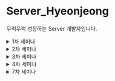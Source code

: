 # Server_Hyeonjeong
무럭무럭 성장하는 Server 개발자입니다.

<details> 
 <summary>1차 세미나</summary> 
  <div markdown="1">
	  
 # 필수 과제 1-1
> 로그인 페이지 만들기
> (SignInActivity)

<img width="397" alt="1" src="https://user-images.githubusercontent.com/81394850/162618531-506ff87d-1ee9-4193-903f-975cf141c1b0.png">


**1. 아이디, 비밀번호 모두 입력 되어있을 경우만 Activity 이동**
```kotlin
//로그인 버튼 클릭시  
binding.btnLogin.setOnClickListener {  
  if(etid.text.toString().isNotBlank() && etpw.text.toString().isNotBlank()){//값이 있는 경우  
  Toast.makeText(this,"로그인 성공",Toast.LENGTH_SHORT).show()  
        val intent = Intent(this,HomeActivity::class.java)  
        startActivity(intent)  
    }else {  
        Toast.makeText(this,"아이디/비밀번호를 확인해주세요",Toast.LENGTH_SHORT).show()  
    }  
}
```
➡️ 로그인 버튼 클릭시
`isNotBlank` : 비어있거나 공백이 아닌 경우 true 반환
- `Toast` 메시지를 통해 '로그인 성공' 출력하기
- `Intent` 객체를 통해 HomeActivity로 이동하기

<img width="422" alt="2" src="https://user-images.githubusercontent.com/81394850/162618590-bc3b874a-ca25-4e94-9d09-a59994c30f11.png">


**2. 비밀번호 입력 내용 가리기**
`android:inputType="textPassword"` 를 통해 입력한 비밀번호를 가리도록 설정하기

**3. 미리보기 글씨 설정**
`android:hint="비밀번호를 입력해주세요."` 로 입력 전 미리보기 내용을 설정해준다.

**4. 회원가입 버튼 클릭시 SignUpActivity로 이동**
```kotlin
//회원가입 버튼 클릭시  
binding.btnSignup.setOnClickListener {  
  val intent = Intent(this,SignUpActivity::class.java)  
  startActivity(intent)
}
```
<img width="430" alt="3" src="https://user-images.githubusercontent.com/81394850/162618624-f4b0083d-0b17-4f33-9382-b2ec82a444ad.png">


`Intent(context, 호출할 액티비티::class.java)` 
-> 회원가입 Activity 호출하여 이동하기

# 필수과제 1-2

> 회원가입 페이지 만들기
> (SignUpActivity)


**1. 모두 입력된 경우만 회원가입 완료 클릭시 Activity 이동**

```kotlin
private fun signup(){  
    if(binding.etSignupId.text.toString().isNotBlank() && binding.etSignupName.text.toString().isNotBlank() && binding.etSignupPw.text.toString().isNotEmpty()){  
        Toast.makeText(this,"회원가입성공", Toast.LENGTH_SHORT).show()
        finish()
}

override fun finish() {  
    super.finish()  
}
```

* ` isNotBlank` 속성을 통해 EditText에 값이 있는 경우만 회원가입 성공하도록 설정
* `finish()` 함수를 호출하여 현재 엑티비티를 종료하고 Intent하기 전에 있었던 Activity로 이동

> 모두 입력하지 않은 경우

<img width="413" alt="4" src="https://user-images.githubusercontent.com/81394850/162618715-8fd68f0b-1205-4685-8580-493d175bc8b0.png">

> 모두 입력한 경우

<img width="437" alt="5" src="https://user-images.githubusercontent.com/81394850/162618774-cfc97f49-01c9-4fe7-bdc8-e85aced10a25.png">

-> 회원가입 성공

# 필수과제 1-3

> 자기소개 페이지 만들기
> (HomeActivity)

constraint 설정 후 view간의 위치 관계를 통해 자기소개 페이지 설정


# 성장과제 2-1
> 화면이동 + @

1. 회원가입 성공 후 회원가입 시 입력했던 아이디와 비밀번호 입력되어 있어야함
> SignInActivity.kt
```kotlin
//회원가입 버튼 클릭시  
binding.btnSignup.setOnClickListener {  
  val intent = Intent(this,SignUpActivity::class.java)  
    getSignUpActivityResult.launch(intent) //startActivity 대신 사용해서 값 받아올 수 있도록 함  
}
```
* SignActivity에서 값을 받아오기 위해 getSignUpActivityResult 변수를 시작하여 Intent 진행한다.

```kotlin
//회원가입 후 ID, PW 가져오기  
getSignUpActivityResult = registerForActivityResult(  
    ActivityResultContracts.StartActivityForResult()) {  
  result ->  
  //회원가입에서 돌아올 때 결과 값 받아옴  
  if(result.resultCode == RESULT_OK){  
            var signupId = result.data?.getStringExtra("id")  
            var signupPw = result.data?.getStringExtra("pw")  
            etid.setText(signupId)  
            etpw.setText(signupPw)  
        }  
    }
```
2. `private lateinit var getSignUpActivityResult : ActivityResultLauncher<Intent>` 
-> registerForActivityResult를 사용할 변수를 선언한다.
3. `if(result.resultCode == RESULT_OK)` RESULT_OK 를 통해 결과코드가 참일 경우 회원가입에서 돌아올 때 결과 값을 받아온다.
4. `result.data?.getStringExtra("id")` id라는 key값을 담아온 데이터를 저장하여 ID EditText 자리에 넣어준다.(비밀번호도 동일하게 진행)
5. `etid.setText(signupId)` 받아온 id값을 setText로 텍스트를 설정해준다.


> SignUpActivity.kt
```kotlin
//로그인 페이지로 이동할 때 입력 값을 보내도록 하는 코드  
val intent = Intent(this, SignInActivity::class.java).apply{  
  putExtra("id",signupId)  
    putExtra("pw",signupPw)  
}  
  
setResult(RESULT_OK,intent)  
if (!isFinishing) {  
    finish()  
}
```
* `putExtra`를 통해  key값과 함께 입력한 값을 저장해준다.
* 값 입력 후 RESULT_OK를 통해 받은 입력 값을 전달하여 사용할 수 있도록 한다.

<img width="437" alt="6" src="https://user-images.githubusercontent.com/81394850/162618897-34dcc36f-e0ed-412e-bd54-e66bcf910cc2.png">


# 성장과제 2-2

**1. ScrollView 설정**
```xml
<ScrollView  
	  android:layout_width="match_parent"  
	  android:layout_height="0dp"  
	  app:layout_constraintTop_toTopOf="parent"  
	  app:layout_constraintBottom_toBottomOf="parent">  
	 <androidx.constraintlayout.widget.ConstraintLayout  android:layout_width="match_parent"  
	  android:layout_height="wrap_content"  
	  android:layout_marginBottom="30dp"  
	  app:layout_constraintTop_toTopOf="parent">
      </androidx.constraintlayout.widget.ConstraintLayout>  
  
</ScrollView>
  ```
* ScrollView는 imageview나 TextView와 같은 View들을 바로 포함할 수 없다. 또한 한개의 뷰만 포함 가능하다. 그래서 layout을 만들고 그 내부에 다른 view들을 포함해야한다.
* ConstraintLayout을 내부에 만들고 그 안에 다른 뷰들을 포함하여 만든다.

<img width="401" alt="7" src="https://user-images.githubusercontent.com/81394850/162618912-60f04285-3618-44d4-aa8f-624bd592cea1.png">
<img width="421" alt="8" src="https://user-images.githubusercontent.com/81394850/162618937-bf8c7f7c-6051-4fbf-a367-389f5244c4bf.png">

-> 내용이 많을 경우, 스크롤뷰를 통해 내릴 수 있도록 함

<br>

**2. 사진 비율 1:1로 설정하기**

`app:layout_constraintDimensionRatio="1:1"` -> 가로, 세로 비율을 1:1로 설정하기 
 
`app:layout_constraintWidth_percent="0.4"` -> Width에 40% 크기로 image 크기를 설정한다. 이때 가로, 세로 비율이 같으므로 Length 또한 같은 크기로 설정된다.


  </div> 
</details>

<details>  
<summary>2차 세미나</summary>  
<div markdown="1">
 # 필수 과제 1


> FollowerAdapter

```kotlin
override fun onCreateViewHolder(parent: ViewGroup, viewType: Int): FollowerViewHolder {   
    val binding = ItemFollowerListBinding.inflate(LayoutInflater.from(parent.context), parent, false)  
    return FollowerViewHolder(binding)  
}  
```
-> 뷰홀더를 만드는 코드 부모 context에 부착시키며 뷰홀더에 넘겨준다.

```kotlin
override fun onBindViewHolder(holder: FollowerViewHolder, position: Int) {  
    holder.onBind(followerList[position])    
}  
```
-> 현재 위치에 있는 값들을 뷰홀더에 넘겨줌

  ```kotlin
override fun getItemCount(): Int {  
    return followerList.size  
}  
```
-> 리사이클러뷰에서 구현할 리스트 개수를 넘겨주기  
  
  ```kotlin
class FollowerViewHolder(private val binding : ItemFollowerListBinding):RecyclerView.ViewHolder(binding.root) {  
    fun onBind(data: FollowerData){  
        binding.tvFollowerListName.text = data.followerName  
		binding.tvFollowerListIntro.text = data.followerIntro  
  
  }  
  
}
```
-> 해당 position에 있는 값들을 뷰홀더에 연결시켜준다.

> fragment 변경하기

```kotlin
private fun initTransaction(){
		val fragment1 = FollowerFragment()
		val fragment2 = RepositoryFragment()

		supportFragmentManager.beginTransaction().add(R.id.fcv_home,fragment1).commit()
		binding.btnFollower.setOnClickListener {
			supportFragmentManager.beginTransaction().replace(R.id.fcv_home,fragment1).commit()
		}
		binding.btnRepository.setOnClickListener {
			supportFragmentManager.beginTransaction().replace(R.id.fcv_home,fragment2).commit()
		}
		}
}
```
-> initTransaction을 통해 현재 선택한 프레그 먼트 교체시킴
이때 add로 먼저 선택할 것을 지정해주고 그다음에 변경 할 때는 replace로 해줘야함
이렇게 클릭이벤트를 걸어줘서 변경이 가능하도록 한다!

## 구현화면
<img width="276" alt="image" src="https://user-images.githubusercontent.com/81394850/167561388-ccdcd24f-3ed0-440f-8938-244695825100.png">

# 필수과제 1-2

```xml
<androidx.recyclerview.widget.RecyclerView

android:id="@+id/rv_follower"
android:layout_width="match_parent"
android:layout_height="wrap_content"
app:layout_constraintStart_toStartOf="parent"
app:layout_constraintTop_toTopOf="parent"
app:layoutManager="androidx.recyclerview.widget.GridLayoutManager"
app:spanCount="2"/>
```
리사이클러뷰 Grid Layout으로 변경시키기
`GridLayoutManager` 이용!
`spanCount` -> 아이템 2개씩 들어올 수 있도록 함

## 구현화면

<img width="291" alt="image" src="https://user-images.githubusercontent.com/81394850/167560637-463e7e12-c48d-47f9-9d87-c54d688b6fe2.png">

# 성장과제
```kotlin
override fun onBindViewHolder(holder: FollowerAdapter.FollowerViewHolder, position: Int) {

holder.onBind(followerList[position])
holder.itemView.setOnClickListener {
	val intent = Intent(mContext,DetailActivity::class.java)
	intent.putExtra("name", followerList[position].followerName)
	intent.putExtra("desc", followerList[position].followerIntro)
	mContext.startActivity(intent)
}
}
```
-> onBindViewHolder에 아이템 생겼을 시점에 클릭이벤트 연결하기!
-> 해당 뷰 위치에 대한 이름과 설명을 함께 putExtra로 보내주기
* 다른 방식으로 하는 것이 좋을 것 같아 그 부분을 공부해야 할 것 같다...


## 구현화면

<img width="285" alt="image" src="https://user-images.githubusercontent.com/81394850/167560792-69d456ec-39f6-4f0a-a45c-0e606c1d66fd.png">

-> 클릭시 이 화면으로 이동!
</div>
</details>

<details>  
<summary>3차 세미나</summary>  
<div markdown="1">
 # 필수 과제 1
> 폰트 적용하기

1. 사용할 font xml 만들기	
```xml
<font-family xmlns:android="http://schemas.android.com/apk/res/android"  
  xmlns:app="http://schemas.android.com/apk/res-auto">  
 <font  android:font="@font/noto_sans_kr_regular"  
  android:fontStyle="normal"  
  android:fontWeight="400"/>  
  
 <font  android:font="@font/noto_sans_kr_bold"  
  android:fontStyle="normal"  
  android:fontWeight="700"/>  
  
</font-family>
```
-> fontweight에 따라 다르게 설정됨
2. values폴더에서 fontstyle.xml 만들기
```xml
<resources>  
 <style name="noto_sans_textView" parent="@android:style/Widget.DeviceDefault.TextView">  
 <item name="android:fontFamily">@font/font_noto_sans</item>  
 </style>  
 <style name="noto_sans_button" parent="@android:style/Widget.DeviceDefault.Button.Borderless">  
 <item name="android:fontFamily">@font/font_noto_sans</item>  
 </style>  
 <style name="noto_sans_editText" parent="@android:style/Widget.DeviceDefault.EditText">  
 <item name="android:fontFamily">@font/font_noto_sans</item>  
 </style>  
</resources>
```
-> textview, button, editText 별로 폰트 적용시킴
3. style.xml에서 custom font-family 적용시킴
```xml
<resources>  
  <!--custom font-family 적용-->  
	  <style name="AppStyle" parent="Theme.AppCompat.Light.NoActionBar">  
	 <item name="android:textViewStyle">@style/noto_sans_textView</item>  
	 <item name="android:buttonStyle">@style/noto_sans_button</item>  
	 item name="android:editTextStyle">@style/noto_sans_editText</item>
	  
 </style>
 </resources>
 ```
-> 폰트 자동 적용시킨다.

## HomeActivity -> ProfileFragment로 만들기

-> HomeActivity에서 프레그먼트 띄우고 BottomNavigation 만들어서 fragment 교체시키기

1. ViewPager2 사용하기
2. bottomnavigationView 사용하기
```xml
<androidx.viewpager2.widget.ViewPager2  
  android:id="@+id/vp_home"  
  android:layout_width="match_parent"  
  android:layout_height="match_parent"/>  
  
 <com.google.android.material.bottomnavigation.BottomNavigationView  android:id="@+id/bnv_home"  
  android:layout_width="match_parent"  
  android:layout_height="wrap_content"  
  android:background="#FFFFFF"  
  app:itemIconTint="@color/selector_bottom_navi"  
  app:itemRippleColor="#6424D5"  
  app:itemTextColor="@color/selector_bottom_navi"  
  app:layout_constraintBottom_toBottomOf="parent"  
  app:menu="@menu/menu_home"/>
  ```
  * bottomNavitgation menu 연결시킨 후 클릭한 `@menu/menu_home`에 따라 ViewPager2에 나오는 화면 다르게 설정하기

> HomeActivity.kt에서 연결할 프레그먼트 어뎁터로 연결하기
```kotlin
private fun initAdapter(){  
    val fragmentList = listOf(ProfileFragment(), HomeFragment(), CameraFragment())  
    homeViewPagerAdapter = HomeViewPagerAdapter(this)  
    homeViewPagerAdapter.fragments.addAll(fragmentList)  
  
    binding.vpHome.adapter = homeViewPagerAdapter  
}
```
-> 세개의 프레그먼트 연결하여 어뎁터에서 리스트 받아 보여줄 fragment 설정하기
```kotlin
class HomeViewPagerAdapter(fragmentActivity: FragmentActivity) : FragmentStateAdapter(fragmentActivity) {  
    val fragments = mutableListOf<Fragment>()  
    override fun getItemCount(): Int = fragments.size  
  
  override fun createFragment(position: Int): Fragment = fragments[position]  
  
}
```
*  엑티비티에서 작동하는것이라서 fragmentActivity에서 만든다.
* `createFragment(position: Int): Fragment = fragments[position]  ` 를 통해 현재 position에 있는 fragment를 반환해준다.

> BottomNavigationView 사용해서 연결시키기
-> initBottomNavi() 불러오기

```kotlin
private fun initBottomNavi(){  
    binding.vpHome.registerOnPageChangeCallback(object : ViewPager2.OnPageChangeCallback(){  
        override fun onPageSelected(position: Int) {  
            binding.bnvHome.menu.getItem(position).isChecked = true  
  }  
    })  
    binding.bnvHome.setOnItemSelectedListener {  
  when(it.itemId){  
            R.id.menu_profile -> {  
                binding.vpHome.currentItem = FIRST_FRAGMENT  
  return@setOnItemSelectedListener true  
  }  
            R.id.menu_home -> {  
                binding.vpHome.currentItem = SECOND_FRAGMENT  
  return@setOnItemSelectedListener true  
  }  
            else -> {  
                binding.vpHome.currentItem = THIRD_FRAGMENT  
  return@setOnItemSelectedListener true  
  }  
        }  
    }  
}
```
* 현재 선택한 메뉴일 경우 해당하는 위치의 fragment 보여주도록 설정하기

> 클릭이벤트에 따라 선택되는 bottomNavi 다르게 설정하기

```kotlin
private fun initTransaction(){  
    val followerFragment = FollowerFragment()  
    val repositoryFragment = RepositoryFragment()  
  
    childFragmentManager.beginTransaction().add(R.id.fcv_profile,followerFragment).commit()  
    binding.btnFollower.setOnClickListener{  
  binding.btnFollower.isSelected = true  
  binding.btnRepository.isSelected = false  
  childFragmentManager.beginTransaction().replace(R.id.fcv_profile,repositoryFragment).commit()  
    }  
  binding.btnRepository.setOnClickListener {  
  binding.btnFollower.isSelected = false  
  binding.btnRepository.isSelected = true  
  childFragmentManager.beginTransaction().replace(R.id.fcv_profile,followerFragment).commit()  
    }  
  
}
```
➡️원래 supportFragmentManager를 통해 activity에서 프레그먼트들을 연결했었다. 여기서는 fragment 내부에서 다른 fragment들을 띄어야하기 때문에 `childFragmentManager`를 사용한다. 그러면 부모 프레그먼트가 자식 프레그먼트들을 관리할 수 있도록 한다.

➡️이런식으로 bottomNavi도 어뎁터의 기능을 이용하여 페이지를 엑티비티에 보여주는 거임

⭐fragmentManager에 supportFragmentManager만 쓰다가 childFragmentManager, parentFragmentManager도 사용할 수 있다는 것을 깨달음. fragment의 현재 상태에 따라 적적하게 사용해야겠다.

## 구현화면

![frag](https://user-images.githubusercontent.com/81394850/167087323-4c799d5d-3900-4152-8d5c-e54dd3f2e8ff.gif)


## Button selector 활용하기

1. unclicked일때와 clicked일때의 `shape` 를 만들기
2. selector_btn에서 클릭 여부에 따라 다른 버튼 볼 수 있도록 구현
```xml
<selector xmlns:android="http://schemas.android.com/apk/res/android">  
 <item android:drawable="@drawable/unclicked_btn" android:state_selected="false"/>  
 <item android:drawable="@drawable/clicked_btn" android:state_selected="true"/>  
</selector>
```
-> state_selected 여부에 따라 버튼 모양 다르게 설정하기
3. 버튼의 배경색상 선택
`android:background="@drawable/selector_btn"` -> 위에서 만든 파일로 버튼 색상 적용하기

## 이미지 원형으로 설정

`<de.hdodenhof.circleimageview.CircleImageView>` 를 통해 이미지 원형으로 설정하기

## HomeFragment 완성시키기
-> tabLayout + ViewPager2 사용하기

1. TabLayout과 ViewPager2 설정하기 -> TabLayout에서 선택한거에 따라 ViewPager2에 나오는 화면 다르게 설정할거임
2. 마찬가지로 ViewPager2에 띄울 자식 프레그먼트를 띄우기 위해 어뎁터를 사용해야함
3. 사용할 프레그먼트를 어뎁터와 연결시키기
```kotlin
private fun initAdapter(){  
    var fragmentList = listOf(FollowerTabFragment(), FollowingTabFragment())  
  
    followTabViewpagerAdapter = FollowTabViewPagerAdapter(this)  
    followTabViewpagerAdapter.fragments.addAll(fragmentList)  
  
    binding.vpFragHome.adapter = followTabViewpagerAdapter  
}
```
4. TabLayout에서 사용할 라벨 설정하기
```kotlin
private fun initAdapter(){  
    var fragmentList = listOf(FollowerTabFragment(), FollowingTabFragment())  
  
    followTabViewpagerAdapter = FollowTabViewPagerAdapter(this)  
    followTabViewpagerAdapter.fragments.addAll(fragmentList)  
  
    binding.vpFragHome.adapter = followTabViewpagerAdapter  
}
```
*  어뎁터에 사용할 프레그먼트를 리스트형식으로 보낸다. 
* 보여줄 화면에 어뎁터 설정하기
5. ViewPager2와 TabLayout 연동시키기
```kotlin
private fun initTabLayout(){  
    val tabLabel = listOf("Following", "Follower")  
  
    TabLayoutMediator(binding.tlFragHome, binding.vpFragHome) { tab, position ->  
  tab.text = tabLabel[position] //동적으로 Tablayout 설정  
  }.attach()  
}
```
-> 현재 tab과 positio에 따라 라벨 text 설정하여 붙이기 !

6. custom TabLayout 만들기
* style.xml에 원하는 텝바를 만들기
```xml
<style name ="tab_text" parent="TextAppearance.Design.Tab">  
 <item name="android:textSize">16sp</item>  
 <item name="android:fontFamily">@font/font_noto_sans</item>  
 <item name="android:textStyle">normal</item>  
</style>
```
-> textsize와 폰트 설정함
`app:tabTextAppearance="@style/tab_text"` 사용해서 내가 설정한 스타일로 만들기

* 텝바 선택시와 선택되지 않았을 때의 color를 다르게 설정하기
`app:tabIndicatorColor="@color/selector_bottom_navi"  
app:tabSelectedTextColor="@color/selector_bottom_navi"`
bottom_navi와 같은 방식으로 설정했음 

## 구현화면



# 2. 성장과제
> ViewPager2 중첩 스크롤 문제 해결하기
❗현재 엑티비티에서 bottomNavi에 의해 스크롤되고, homeFragment에서 tabLayout에 의해 변경되는 스크롤 뷰의 방향이 같다. TabLayout의 스크롤을 정상적으로 작동할 수 있도록 해야함

1. NestedScrollableHost라는 클래스를 생성해서 중첩을 해결하는 코드를 구글문서에서 찾아서 넣기
[custom wrapper layout](https://github.com/android/views-widgets-samples/blob/master/ViewPager2/app/src/main/java/androidx/viewpager2/integration/testapp/NestedScrollableHost.kt). 에서 제공하는 깃허브 파일을 넣기 !

중첩을 허용하기 위해 ViewPager2 객체의 requestDisallowInterceptTouchEvent()를 사용해야한다.
2. ViewPager2를 위에서 만든 `com.example.seminar_task1.util.NestedScrollableHost`로 감싸주기
-> 그러면 중첩 스크롤 문제가 해결된다.

## 구현화면
![home](https://user-images.githubusercontent.com/81394850/167087476-4932a67a-c2a1-4453-a2b5-0901c4758765.gif)


# 3. 도전과제
> 갤러리에 접근하여 이미지(Uri)를 Glide를 사용해서 화면에 띄우기
1. 버튼을 클릭하면 sopt이미지를 바꾸도록 설정해야함
<img width="300" alt="image" src="https://user-images.githubusercontent.com/81394850/167083540-038fd182-b641-4dd2-aa7d-e4404eddd110.png">

2. requestPermissionLauncher 사용하기
```kotlin
private val requestPermissionLauncher =  
    registerForActivityResult(ActivityResultContracts.RequestPermission()) { isGranted: Boolean ->  
  if (isGranted) {  
            navigateGallery()  
        } else {  
            Toast.makeText(requireContext(),"갤러리 접근 실패",Toast.LENGTH_SHORT).show()  
        }  
    }
```
-> 접근권한이 부여됐을 때 갤러리에 접근할 수 있도록 설정한다.

3. 갤러리 접근하기
    
  ```kotlin
  private fun navigateGallery() {  
    val photoIntent = Intent(Intent.ACTION_PICK) //open the album  
  photoIntent.type = "image/*"  
  openGallery.launch(photoIntent)  
}
```
-> `Intent.ACTION_PICK` 인 경우 앨범에 접근할 수 있는 Intent 객체를 날리고 type 설정 후 갤러리 열기

> Glide를 통해 이미지 변경시켜주기

* 첨부하기 버튼 클릭시 이미지를 변경시킬 거임

```kotlin
private val openGallery : ActivityResultLauncher<Intent> = registerForActivityResult(  
    ActivityResultContracts.StartActivityForResult()){ result ->  
  if(result.resultCode == RESULT_OK && result.data != null){  
        photoUri = result.data?.data  
  Glide.with(this)  
            .load(photoUri)  
            .into(binding.ivCamera)  
    }else if(result.resultCode == RESULT_CANCELED){  
        Toast.makeText(requireContext(),"사진을 가져오지 못했습니다.", Toast.LENGTH_SHORT).show()  
    }  
}
```
-> resultCode == RESULT_OK이고 가져온 값이 null이 아닌 경우 선택한 이미지의 uri를 Glide를 통해 해당 imageView 위치에 띄어준다.

> 버튼 클릭했을 때 작동하는 코드
```kotlin
private fun changeProfileImage() {  
    //버튼 클릭시 갤러리 접근하여 이미지 uri 전달  
  binding.btCamera.setOnClickListener {  
  when {  
            ContextCompat.checkSelfPermission(  
                requireContext(), Manifest.permission.READ_EXTERNAL_STORAGE  
  ) == PackageManager.PERMISSION_GRANTED -> {  
                navigateGallery()  
            }  
            shouldShowRequestPermissionRationale(Manifest.permission.READ_EXTERNAL_STORAGE) -> {  
                showInContextUI()  
            }  
            else -> {  
                requestPermissionLauncher.launch(Manifest.permission.READ_EXTERNAL_STORAGE)  
            }  
        }  
    }  
}
```
-> 버튼 클릭헀을 때 발생 -> `navigateGallery()` 접근할 수 있도록 함


* 권한 부여받고 저장소 읽게 되면 `navigateGallery()` 를 불러와서 갤러리 열게됨

⭐조장님의 코드를 참고하여 갤러리 접근 관련 코드가 완벽 이해는 아니었지만 직접 코드로 쳐보고 수정하다 보니 흐름은 이해가 간 것 같다.

## 구현화면

![camera](https://user-images.githubusercontent.com/81394850/167087081-76f9de39-f3d4-4517-b4d6-dfa914e6bbd1.gif)
</div>
</details>

<details>  
<summary>4차 세미나</summary>  
<div markdown="1">
 # 4차 세미나 과제

# 필수 과제

## 로그인/회원가입 API 연동

1. request/response 객체 생성
```kotlin
data class RequestSignIn(  
    @SerializedName("email")  
    val id:String,  
 val password:String  
)
```
로그인시 request 데이터
```kotlin
data class RequestSignUp(  
    val name : String,  
  @SerializedName("email")  
    val id : String,  
 val password : String  
)
````
->  회원가입시 request 데이터

```kotlin
  
data class ResponseSignIn(  
    val status:Int,  
 val message :String,  
 val data : Data  
){  
    data class Data(  
        val name: String,  
 val email: String  
    )  
}
```
->  로그인시 response 데이터

```kotlin
data class ResponseSignUp(  
    val status : Int,  
 val message : String,  
 val data : Data  
){  
    data class Data(  
        val id : Int  
    )  
}
```
-> 회원가입시 response 데이터

이 데이터타입들을 json 데이터 타입과 일치시켜서 서버로 보낼 데이터 타입과 서버로부터 받아올 데이터 타입으로 일치시켜야한다.

2. Retrofit interface 설계
```kotlin
interface SoptService {  
    @POST("auth/signin")  
    fun postLogin(  
        @Body body: RequestSignIn  
    ) : Call<ResponseSignIn>  
  
    @POST("auth/signup")  
    fun postSignUp(  
        @Body body: RequestSignUp  
    ) : Call<ResponseSignUp>  
  
}
```
-> post로 데이터 전송하고 api 주소를 설정하기
아까 선언한 데이터 클래스를 인자값으로 받고 리턴값으로 반환해줄거임

3. Retrofit 구현체 생성
```kotlin
object ServiceCreator {  
    private const val BASE_URL = "http://13.124.62.236/"  
  
  private val retrofit : Retrofit = Retrofit.Builder()  
        .baseUrl(BASE_URL)  
        .addConverterFactory(GsonConverterFactory.create())  
        .build()  
  
    val soptService: SoptService = retrofit.create(SoptService::class.java)  
}
```
-> 기본적인 url 설정하고 retrofit 인터페이스의 실제 구현객체임

3. 로그인 서버 통신

> SignInActivity
```kotlin
private fun signIn(){  
    binding.btnLogin.setOnClickListener {  
  if(etid.text.toString().isNotBlank() && etpw.text.toString().isNotBlank()){//값이 있는 경우  
  val requestSignIn = RequestSignIn(  
                id= binding.etId.text.toString(),  
  password = binding.etPw.text.toString()  
            )  
            val call : Call<ResponseSignIn> = ServiceCreator.soptService.postLogin(requestSignIn)  
  
            call.enqueue(object : Callback<ResponseSignIn> {  
                override fun onResponse(  
                    call : Call<ResponseSignIn>,  
  response: Response<ResponseSignIn>  
                ){  
                    if(response.isSuccessful){  
                        val data = response.body()?.data  
  Toast.makeText(this@SignInActivity, "${data?.email}님 반갑습니다.", Toast.LENGTH_SHORT).show()  
                        startActivity(Intent(this@SignInActivity, HomeActivity::class.java))  
  
                    }else Toast.makeText(this@SignInActivity,"로그인에 실패했습니다.",Toast.LENGTH_SHORT).show()  
                }  
  
                override fun onFailure(call: Call<ResponseSignIn>, t: Throwable) {  
                    Log.e("NetworkTest,","error:$t")  
                }  
            })  
        }else {  
            Toast.makeText(this,"아이디/비밀번호를 확인해주세요",Toast.LENGTH_SHORT).show()  
        }  
  
  
    }  
}
```
-> 입력한 값이 있는 경우 :  call 객체에 enqueue를 호출하여 비동기적으로 서버를 요청한다. 성공하면 Toast 메시지 출력하고 HomeAcitivy로 Intent 시키기
-> 서버 통신 실패시 로그인 실패 Toast 메시지 

> SignUpActivity
```kotlin
private fun signUp(){  
    binding.btnSignupEnd.setOnClickListener{  
  if(binding.etSignupId.text.toString().isNotBlank() && binding.etSignupName.text.toString().isNotBlank() && binding.etSignupPw.text.toString().isNotEmpty()){  
            val requestSignUp = RequestSignUp(  
                name = binding.etSignupName.text.toString(),  
  id = binding.etSignupId.text.toString(),  
  password = binding.etSignupPw.text.toString()  
            )  
            val call : Call<ResponseSignUp> = ServiceCreator.soptService.postSignUp(requestSignUp)  
  
            call.enqueue(object : Callback<ResponseSignUp> {  
                override fun onResponse(  
                    call: Call<ResponseSignUp>,  
  response: Response<ResponseSignUp>  
                ) {  
                    if (response.isSuccessful) {  
                        val data = response.body()  
                        Toast.makeText(this@SignUpActivity, "${data?.message}!!!", Toast.LENGTH_SHORT).show()  
                        //로그인 페이지로 이동할 때 입력 값을 보내도록 하는 코드  
  val intent = Intent(this@SignUpActivity, SignInActivity::class.java).apply{  
  putExtra("id",requestSignUp.id)  
                            putExtra("pw",requestSignUp.password)  
                        }  
  setResult(RESULT_OK,intent)  
                        if (!isFinishing) {  
                            finish()  
                        }  
                    } else Toast.makeText(this@SignUpActivity, "회원가입 실패", Toast.LENGTH_SHORT).show()  
                }  
  
                override fun onFailure(call: Call<ResponseSignUp>, t: Throwable) {  
                    Log.e("Network", "error :$t")  
                }  
            })  
        }else{  
            Toast.makeText(this,"입력되지 않은 정보가 있습니다",Toast.LENGTH_SHORT).show()  
        }  
    }  
  
}
```
-> 입력값 있는 경우 binding객체 할당해서 값 저장
-> call 객체에 enqueue 호출하여 비동기적으로  처리한다.
-> 성공할 경우 현재 입력한 id, password 값을 putExtra로 보내서 로그인 화면에서 입력될 수 있도록 한다.

이렇게 회원가입을 하면 이 id, password로 로그인이 가능함

# 구현화면

## 회원가입 

![device-2022-05-13-165411](https://user-images.githubusercontent.com/81394850/168237857-ab9560b8-2b41-4e86-94f6-f38f9ff99c20.gif)

## 로그인
![login](https://user-images.githubusercontent.com/81394850/168238041-65e06def-1669-4e10-aaaf-f1ff18676c0f.gif)
</div>
</details>

<details>  
<summary>7차 세미나</summary>  
<div markdown="1">
 
# 필수과제

> SharedPreferences를 사용해서 자동로그인 / 자동로그인 해제 구현하기

```kotlin
object SOPTSharedPreferences {  
    private const val STORAGE_KEY = "USER_AUTO"  
  private const val AUTO_LOGIN = "AUTO_LOGIN"  
  private lateinit var preferences: SharedPreferences  
  
    fun init(context: Context) {  
        preferences = context.getSharedPreferences(STORAGE_KEY, Context.MODE_PRIVATE)  
    }  
  
    fun getAutoLogin(): Boolean {  
        return preferences.getBoolean(AUTO_LOGIN, false)  
    }  
  
    fun setAutoLogin(value : Boolean){  
        preferences.edit()  
            .putBoolean(AUTO_LOGIN, value)  
            .apply()  
    }  
  
    fun setLogout(context: Context){  
        preferences = context.getSharedPreferences(STORAGE_KEY, Context.MODE_PRIVATE)  
        preferences.edit()  
            .remove(AUTO_LOGIN)  
            .clear()  
            .apply()  
    }  
}
```
-> sharedPreferences 사용해서 key값에 대한 value값을 내장DB에 저장한다.
그러면 그 key에 대한 값을 꺼내올 수 있음

## 자동로그인 설정

> 버튼 설정
```xml
<selector xmlns:android="http://schemas.android.com/apk/res/android">  
 <item android:drawable="@drawable/ic_baseline_check_circle_outline_24" android:state_selected="false"/>  
 <item android:drawable="@drawable/ic_baseline_check_circle_24" android:state_selected="true"/>  
</selector>
```
자동로그인을 클릭했을 때, 안했을 때의 버튼 이미지를 다르게 설정하기

> 버튼 클릭했는지에 대한 Boolean값 전달
```kotlin
private fun initClickEvent(){  
    binding.btnCheckbox.setOnClickListener {  
  binding.btnCheckbox.isSelected = !binding.btnCheckbox.isSelected  
  SOPTSharedPreferences.setAutoLogin(binding.btnCheckbox.isSelected)  
    }  
}
```
-> 클릭된 경우 현재 isSelected 값에 반대로 저장하여 SOPTSharedPreferences에 전달한다.

> 자동로그인
```kotlin
    if(SOPTSharedPreferences.getAutoLogin()){  
        Toast.makeText(this,"자동로그인 되었습니다",Toast.LENGTH_SHORT).show()  
        startActivity(Intent(this@SignInActivity, HomeActivity::class.java))  
        finish()  
    }  
  
}
```
위에서 true 를 얻은 경우는 자동로그인으로 설정됨

## 자동로그인 해제
```kotlin
private fun isAutoLogOut(){  
    binding.clAutoLogout.setOnClickListener{  
  SOPTSharedPreferences.setAutoLogin(false)  
        SOPTSharedPreferences.setLogout(this)  
        Toast.makeText(this,"자동로그인 되었습니다",Toast.LENGTH_SHORT).show()  
        startActivity(Intent(this@SettingActivity, SignInActivity::class.java))  
        finish()  
    }  
}
```
-> 버튼 클릭시 자동로그인 false상태로 바꾸고 현재 로그인 된 부분 제거하기



## 결과물

<img width="201" alt="image" src="https://user-images.githubusercontent.com/81394850/172747011-1f03b946-486b-45f1-a2e5-922e3ecc3508.png">

-> 자동 로그인 버튼 생성하여 클릭시 자동 로그인 설정함

<img width="200" alt="image" src="https://user-images.githubusercontent.com/81394850/172748231-54e2bc17-5f3a-4332-8507-c48b42705418.png">

-> 자동로그인 설정하기

<img width="200" alt="image" src="https://user-images.githubusercontent.com/81394850/172747576-05ce8265-10bf-44f2-b490-148a43259414.png">

-> 자동로그인 해제 버튼 클릭시 로그아웃 됨

<img width="200" alt="image" src="https://user-images.githubusercontent.com/81394850/172748454-217a81a6-272c-4164-a317-9518e87a170a.png">

-> 자동로그인 해제하기

# 성장과제

> 온보딩 화면 만들기

```xml
<navigation xmlns:android="http://schemas.android.com/apk/res/android"  
  xmlns:app="http://schemas.android.com/apk/res-auto"  
  xmlns:tools="http://schemas.android.com/tools"  
  android:id="@+id/nav_host_fragment"  
  app:startDestination="@id/onBoardingFragment1">  
  
 <fragment  android:id="@+id/onBoardingFragment1"  
  android:name="com.example.seminar_task1.OnBoardingFragment1"  
  android:label="fragment_on_boarding1"  
  tools:layout="@layout/fragment_on_boarding1" >  
 <action  android:id="@+id/action_onBoardingFragment1_to_onBoardingFragment2"  
  app:destination="@id/onBoardingFragment2" />  
 </fragment>
  <fragment  android:id="@+id/onBoardingFragment2"  
  android:name="com.example.seminar_task1.OnBoardingFragment2"  
  android:label="fragment_on_boarding2"  
  tools:layout="@layout/fragment_on_boarding2" >  
 <action  android:id="@+id/action_onBoardingFragment2_to_onBoardingFragment3"  
  app:destination="@id/onBoardingFragment3" />  
 </fragment> 
 <fragment  android:id="@+id/onBoardingFragment3"  
  android:name="com.example.seminar_task1.OnBoardingFragment3"  
  android:label="fragment_on_boarding3"  
  tools:layout="@layout/fragment_on_boarding3" />  
</navigation>
```
-> 온보딩 화면에서 사용할 fragment와 이동 action 설정하기
action을 통해 어떤 화면으로 넘어갈지 설정가능

```kotlin
binding.btnNext.setOnClickListener {  
  findNavController().navigate(R.id.action_onBoardingFragment1_to_onBoardingFragment2)  
}
```
-> 버튼 클릭시 액션 불러와서 fragment1 -> fragment2로 이동할 수 있도록 설정한다.

```kotlin
binding.btnNext.setOnClickListener {  
  startActivity(Intent(requireContext(), SignInActivity::class.java))  
    activity?.finish()  
  
}
```
-> 마지막 시작하기에서 버튼 클릭시 로그인 엑티비티로 넘어가고 현재 엑티비티는 finish 시켜줌

# 결과물

<img width="200" alt="image" src="https://user-images.githubusercontent.com/81394850/172749112-b04ed894-823c-44ee-ab7e-032be8e36c48.png">

-> 버튼 클릭시 action 실행됨

<img width="200" alt="image" src="https://user-images.githubusercontent.com/81394850/172749133-3de0dde9-cf8e-428b-84b3-b16ce02057eb.png">

-> 버튼 클릭시 action 실행됨

<img width="200" alt="image" src="https://user-images.githubusercontent.com/81394850/172749152-95590290-9564-4ff3-9fba-05dce172296f.png">

-> 시작하기 클릭시 로그인 페이지로 이동

<img width="200" alt="image" src="https://user-images.githubusercontent.com/81394850/172749173-7b901c6b-6cf7-4e22-b754-790150e992db.png">

-> 로그인 화면 


# 도전 과제
> Room을 사용하여 자동로그인 로직 만들기

### 1. DAO 객체 만들기

```kotlin
@Dao

interface SignInDao {
@Insert
suspend fun insert(isLogin: LoginData)

@Delete
suspend fun delete(isLogin: LoginData)

@Query("DELETE FROM LoginData WHERE id = :user")
suspend fun deleteIsLogin(user: String)

@Query("SELECT * FROM LoginData")
suspend fun getAll(): List<LoginData>

@Query("SELECT * FROM LoginData WHERE id = :user")
suspend fun findIsLogin(user: String): LoginData

@Query("UPDATE LoginData SET isAutoLogin=:isLogin WHERE id = :user")
suspend fun update(user: String, isLogin: Boolean)
}
```
1. Insert : isLogin으로 받은 값을 삽입해준다.
2. Delete : isLogin으로 받은 값을 찾아서 삭제해준다.
3. deleteIsLogin : 현재 받아온 user가 id와 같은 경우 그 데이터를 삭제해준다.
4. getAll : 전체 데이터를 리스트 형식으로 불러와준다.
5. findIsLogin : 해당하는 아이디를 선택해준다.
6. update : 해당하는 아이디를 찾고 그 값을 업데이트 하고 싶은 값으로 세팅해준다.

코루틴을 사용하여 DB 처리시 IO 영역에서 처리할 수 있도록 설정하였다.

### 2. SignInDataBase 생성
```kotlin
@Database(entities = [LoginData::class], version = 5)  
abstract class SignInDatabase : RoomDatabase() {  
  abstract fun signInDao(): SignInDao  
  
  companion object {  
  private var instance: SignInDatabase? = null  
  
 fun getInstance(context: Context): SignInDatabase? {  
  if (instance == null) {  
	  synchronized(SignInDatabase::class) {  
		  instance = Room.databaseBuilder(  
			  context.applicationContext, SignInDatabase::class.java,  
              "signIn-database" //db가 생성될 떄 사용될 이름  
  )  
			  .addMigrations(MIGRATION_3_4)  
			  .fallbackToDestructiveMigration()  
			  .build()  
		  }  
		 }  
		  return instance  
	  }  
  }  
  
}  
val MIGRATION_3_4 = object : Migration(3, 4) {  
  override fun migrate(database: SupportSQLiteDatabase) {  
 }
}
 ```

-> 위에 SignInDao를 사용하여 데이터베이스를 처리해준다.
* MIGRATION을 설정하지 않으면 오류가 발생하여 선언해서 추가해두었다.

### 자동로그인 하기 !

> SignInActivity.kt
```kotlin
private fun initLogin() {
CoroutineScope(Dispatchers.IO).launch {

		val isAuto =

			withContext(CoroutineScope(Dispatchers.IO).coroutineContext) {

			db.signInDao().findIsLogin("UserLogin")

}
		if(isAuto===null){

			db.signInDao().insert(LoginData("UserLogin", false))
		}
	}	
}
```
*  자동로그인 버튼 클릭전 초기화 작업을 진행한다.
* 우선 findIsLogin을 사용하여 UserLgoin가 id인 데이터를 찾아준다.
* 초기화 안된 경우 null일 것이고, UserLogin 이라는 아이디와 로그인 상태는  false인 데이터를 insert해준다.

> 클릭된경우
```kotlin
private fun initClickEvent() {

binding.btnCheckbox.setOnClickListener {
		binding.btnCheckbox.isSelected = !binding.btnCheckbox.isSelected
		CoroutineScope(Dispatchers.IO).launch {
			db.signInDao().update("UserLogin", binding.btnCheckbox.isSelected)
		}
	}
}
```

* 자동로그인 checkbox가 클릭된 경우 현재 selected 상태를 반대로 바꾼다.
* CoroutineScope - 백그라운드 영역에서 DB를 다루어줘야한다.
* 현재 UserLogin 아이디가 초기화 때 생성이 되어있을 것이고, 현재 isSelected 형태로 update해준다.

> 자동로그인
```kotlin
	private fun isAutoLogin() {

	CoroutineScope(Dispatchers.Main).launch {
		val isAuto =
			withContext(CoroutineScope(Dispatchers.IO).coroutineContext) {
				db.signInDao().findIsLogin("UserLogin")
	}
	if (isAuto.isAutoLogin) {
		Toast.makeText(applicationContext, "자동로그인 되었습니다", Toast.LENGTH_SHORT).show()
		startActivity(Intent(this@SignInActivity, HomeActivity::class.java))
		finish()
	}
   }
}
```
* UI 그리기 위해 Main thread에서 작업을 진행한다.
* DB를 불러오기 위한 작업은 IO thread에서 진행하며 withContext를 사용하여 실행한다.
* 현재 UserLgoin에 대한 isAutoLgoin 상태가 true인 경우 자동로그인이 성공하며 현재 로그인 화면이 finish된다.

> 자동로그인 해제하기
```kotlin
private fun isAutoLogOut() {  
	  binding.btnRight.setOnClickListener {  
		  CoroutineScope(Dispatchers.IO).launch {  
			  kotlin.runCatching {  
			  db.signInDao().deleteIsLogin("UserLogin")  
		  }.onSuccess {  
			  withContext(Dispatchers.Main) {  
			  Toast.makeText(this@SettingActivity, "자동로그인 해제 되었습니다", Toast.LENGTH_SHORT)  
			  .show()  
			  startActivity(Intent(this@SettingActivity, SignInActivity::class.java))  
			  finish()  
	 }  
		 }.onFailure {  
			  withContext(Dispatchers.Main) {  
			  Toast.makeText(this@SettingActivity, "자동로그인 해제 실패", Toast.LENGTH_SHORT).show()  
			 } 
		 }  
		}  
	 }  
}
```

* DB 접근시 IO thread에서 작업하기
* 해당 로그인 해제 버튼 클릭시 현재 id를 찾아서 제거해준다.(UserLogin으로 저장되어있을 거다)
* runCatching을 사용하여 성공한 경우와 실패한 경우를 나눠서 해당 toast 메시지를 출력해준다.

-> 하나의 아이디를 통해서만 자동로그인을 설정할 수 있도록 하였다. Room을 공부하기 위해 간단한 방식으로 진행하였고, Github 연동한 아이디마다 Room에 자동로그인 상태를 저장할 수 있는 로직의 필요성이 느껴진다.

# Room 사용하여 자동로그인

> 자동로그인 한 후 해당 화면 끄고 다시 화면 킨 경우

<img width="200" alt="1212" src="https://user-images.githubusercontent.com/81394850/174617759-06b3bc88-f638-4dce-9e7e-f59c58778a39.png">

> 자동로그인 해제 클릭

<img width="200" alt="33" src="https://user-images.githubusercontent.com/81394850/174617818-0975a272-045f-4495-a372-373b2b334aa0.png">

> 자동로그인 해제 한 경우 로그인 화면으로 돌아오기

<img width="200" alt="444" src="https://user-images.githubusercontent.com/81394850/174617733-eec12360-6320-4f49-aa2f-0afe3293ab10.png">
</div>
</details>

